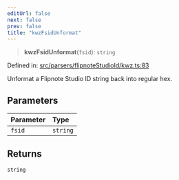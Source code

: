 ```yaml
---
editUrl: false
next: false
prev: false
title: "kwzFsidUnformat"
---
```


> **kwzFsidUnformat**(`fsid`): `string`

Defined in: [src/parsers/flipnoteStudioId/kwz.ts:83](https://github.com/jaames/flipnote.js/blob/70a96e94737c1e7105e9b3794d97b5baff2fd78b/src/parsers/flipnoteStudioId/kwz.ts#L83)

Unformat a Flipnote Studio ID string back into regular hex.

## Parameters

| Parameter | Type |
| :------ | :------ |
| `fsid` | `string` |

## Returns

`string`
